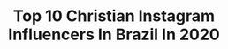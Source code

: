 ---
title: Top 10 Christian Instagram Influencers In Brazil In 2020
description: >-
  Find top christian Instagram influencers in Brazil in 2020. Most popular hashtags: #godisincontrol #photography #smile #photooftheday.
platform: Instagram
profiles:
  - username: "julianapriscilaofc"
    fullname: >-
      Juliana Priscila
    location: "Brazil"
    followers: 503178
    engagement: 1301
    commentsToLikes: 0.814618
    id: ck9wh2n51vywv0j78zp24ep8k
    verified: false
    hashtags: ""
  - username: "jonas.christian"
    fullname: >-
      jonas christian
    location: "Brazil"
    followers: 15788
    engagement: 406
    commentsToLikes: 0.057050
    id: ck6u0ph61h16w0j710juy82yy
    verified: false
    hashtags: "#xvdaminhairm"
  - username: "gabriel1rm"
    fullname: >-
      🔆 Gabriel Rocha 🔆
    location: "Brazil"
    followers: 5639
    engagement: 1965
    commentsToLikes: 0.012447
    id: ck9wem50skvkq0j78hwbonwzn
    verified: false
    hashtags: "#domingodosenhor, #tbtcatedral, #indotravellers, #happy"
  - username: "gibranmarten"
    fullname: >-
      Gibran Marten
    location: "Brazil"
    followers: 79341
    engagement: 252
    commentsToLikes: 0.029558
    id: ck5zyssroagrk0i14p13rfzxl
    verified: false
    hashtags: "#stayhome, #jurassicpark, #jurassicworld, #museum"
  - username: "andressa.dangelo"
    fullname: >-
      Ruiv@
    location: "Brazil"
    followers: 14431
    engagement: 672
    commentsToLikes: 0.034526
    id: ck8t1kkblw4ie0j785eq2ni51
    verified: false
    hashtags: "#photooftheday, #quarentena, #foxy, #selfie"
  - username: "philmrw"
    fullname: >-
      Phil Davis
    location: "Brazil"
    followers: 96015
    engagement: 235
    commentsToLikes: 0.023632
    id: ck0vxve260x9n0i19olgpmb88
    verified: true
    hashtags: "#supportlocal, #flashbackfriday, #memorialday, #cookiemonster"
  - username: "mariahfrezza"
    fullname: >-
      𝕸𝖆𝖗𝖎𝖆𝖍 𝕲𝖆𝖎𝖆 𝕱𝖗𝖊𝖟𝖟𝖆
    location: "Brazil"
    followers: 2385
    engagement: 1221
    commentsToLikes: 0.089936
    id: ck9h9nwi098nj0j78siqntjew
    verified: false
    hashtags: "#jemimacatlin, #victorianbook, #edwardianstyle, #classicbooks"
  - username: "natanschulte"
    fullname: >-
      Natan Schulte #Russo
    location: "Brazil"
    followers: 23716
    engagement: 411
    commentsToLikes: 0.053243
    id: ck0ucb7uggfou0i19o7foni3z
    verified: true
    hashtags: "#godbless, #faith, #jesusfirst, #fight"
  - username: "pamela_oficial_divulga_geral"
    fullname: >-
      Pamela_oficial_perfect_24k
    location: "Brazil"
    followers: 24361
    engagement: 437
    commentsToLikes: 0.367392
    id: ck8t20byjxr6y0j78lvt2kgp3
    verified: false
    hashtags: "#photoofthedaysl, #facials, #esteticafacial, #pelelimpinha"
  - username: "andreasonea"
    fullname: >-
      Andreas Onea
    location: "Brazil"
    followers: 4397
    engagement: 1477
    commentsToLikes: 0.060641
    id: ck15s2fx9awhc0i19goooystb
    verified: false
    hashtags: "#dublin2018, #silver, #praisegod, #sportsforgood"
---